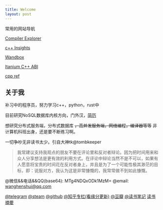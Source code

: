 ```yaml
---
title: Welcome
layout: post
---
```




常用的网站导航

[Compiler Explorer](https://godbolt.org/)

[c++ Insights](https://cppinsights.io/)

[Wandbox](https://wandbox.org/)

[Itanium C++ ABI](https://itanium-cxx-abi.github.io/cxx-abi/abi.html#acknowledgements)

[cpp ref](http://zh.cppreference.com/w/%E9%A6%96%E9%A1%B5)




## 关于我

补习中的程序员，努力学习c++，python，rust中

目前研究NoSQL数据库内核方向，门外汉，[简历](https://github.com/wanghenshui/resume/blob/master/wqw.pdf)

想研究分布式服务端，分布式数据库 ~~，高并发服务端，网络编程，编译器等等~~ 
非计算机科班出身，还是要不断练习啊。

一切争吵无非读书太少。引自大神tk@tombkeeper

> 我常建议支持我观点的朋友不要在评论里和反对者辩论。因为把时间用来和众人分享想法是更有效的利用方式。在评论中辩论当然不是不可以，如果有人愿意将宝贵的时间花在反对者身上，并且是为了一个可能性极其渺茫的目标，即：说服对方，我认为这是非常慷慨的，我常常做不到如此慷慨。

@微信&&电话&&QQ(base64): MTg4NDQxODk1MzM= 
@email: wanghenshui@qq.com

[@telegram](t.me/wanghenshui) 
[@steam](https://steamcommunity.com/id/wanghenshui/) 
[@github]( https://github.com/wanghenshui/) 
[@知乎专栏(看缘分更新)](https://zhuanlan.zhihu.com/jieyaren) 
[@豆瓣]( https://www.douban.com/people/61740133/) 
[@读书笔记]( https://www.douban.com/people/jieyaren/reviews) 
[读书摘要](https://github.com/wanghenshui/book_review)







